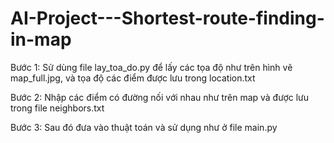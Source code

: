 # AI-Project---Shortest-route-finding-in-map

Bước 1: Sử dùng file lay_toa_do.py để lấy các tọa độ như trên hình vẽ map_full.jpg, và tọa độ các điểm được lưu trong location.txt

Bước 2: Nhập các điểm có đường nối với nhau như trên map và được lưu trong file neighbors.txt

Bước 3: Sau đó đưa vào thuật toán và sử dụng như ở file main.py

